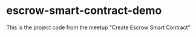 # escrow-smart-contract-demo
This is the project code from the meetup "Create Escrow Smart Contract"
